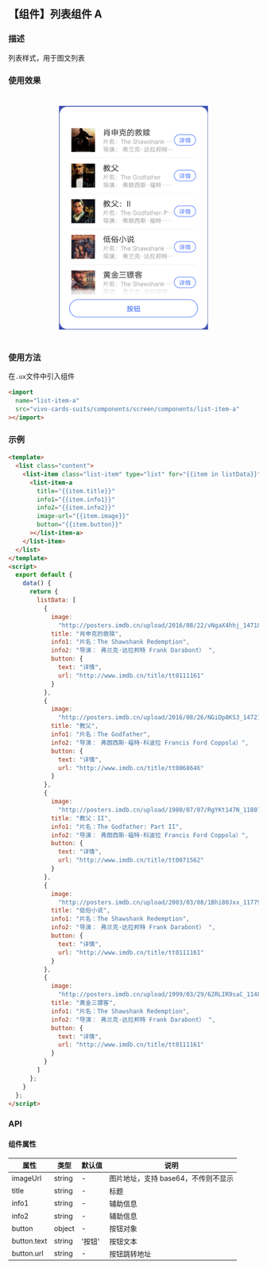 ## 【组件】列表组件 A

### 描述

列表样式，用于图文列表

### 使用效果

<div style="text-align: center;margin: 40px;">
<img src="../../assets/screen-component-a.png" style="width:300px" alt="component-a"/>
</div>

### 使用方法

在`.ux`文件中引入组件

```html
<import
  name="list-item-a"
  src="vivo-cards-suits/components/screen/components/list-item-a"
></import>
```

### 示例

```html
<template>
  <list class="content">
    <list-item class="list-item" type="list" for="{{item in listData}}">
      <list-item-a
        title="{{item.title}}"
        info1="{{item.info1}}"
        info2="{{item.info2}}"
        image-url="{{item.image}}"
        button="{{item.button}}"
      ></list-item-a>
    </list-item>
  </list>
</template>
<script>
  export default {
    data() {
      return {
        listData: [
          {
            image:
              "http://posters.imdb.cn/upload/2016/08/22/vNgaX4hhj_1471854359.jpg",
            title: "肖申克的救赎",
            info1: "片名：The Shawshank Redemption",
            info2: "导演： 弗兰克·达拉邦特 Frank Darabont） ",
            button: {
              text: "详情",
              url: "http://www.imdb.cn/title/tt0111161"
            }
          },
          {
            image:
              "http://posters.imdb.cn/upload/2016/08/26/NGiDp8KS3_1472192982.jpg",
            title: "教父",
            info1: "片名：The Godfather",
            info2: "导演： 弗朗西斯·福特·科波拉 Francis Ford Coppola）",
            button: {
              text: "详情",
              url: "http://www.imdb.cn/title/tt0068646"
            }
          },
          {
            image:
              "http://posters.imdb.cn/upload/1980/07/07/RgYKt147N_1180702311.jpg",
            title: "教父：II",
            info1: "片名：The Godfather: Part II",
            info2: "导演： 弗朗西斯·福特·科波拉 Francis Ford Coppola）",
            button: {
              text: "详情",
              url: "http://www.imdb.cn/title/tt0071562"
            }
          },
          {
            image:
              "http://posters.imdb.cn/upload/2003/03/08/1Bhi80Jxx_1177989811.jpg",
            title: "低俗小说",
            info1: "片名：The Shawshank Redemption",
            info2: "导演： 弗兰克·达拉邦特 Frank Darabont） ",
            button: {
              text: "详情",
              url: "http://www.imdb.cn/title/tt0111161"
            }
          },
          {
            image:
              "http://posters.imdb.cn/upload/1999/03/29/62RLIR9saC_1148432357.jpg",
            title: "黄金三镖客",
            info1: "片名：The Shawshank Redemption",
            info2: "导演： 弗兰克·达拉邦特 Frank Darabont） ",
            button: {
              text: "详情",
              url: "http://www.imdb.cn/title/tt0111161"
            }
          }
        ]
      };
    }
  };
</script>
```

### API

#### 组件属性

| 属性        | 类型   | 默认值 | 说明                                |
| ----------- | ------ | ------ | ----------------------------------- |
| imageUrl    | string | -      | 图片地址，支持 base64，不传则不显示 |
| title       | string | -      | 标题                                |
| info1       | string | -      | 辅助信息                            |
| info2       | string | -      | 辅助信息                            |
| button      | object | -      | 按钮对象                            |
| button.text | string | '按钮' | 按钮文本                            |
| button.url  | string | -      | 按钮跳转地址                        |
